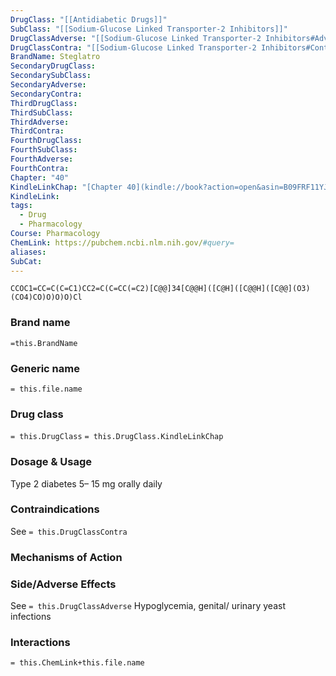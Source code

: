 ```yaml
---
DrugClass: "[[Antidiabetic Drugs]]"
SubClass: "[[Sodium-Glucose Linked Transporter-2 Inhibitors]]"
DrugClassAdverse: "[[Sodium-Glucose Linked Transporter-2 Inhibitors#Adverse Reactions]]"
DrugClassContra: "[[Sodium-Glucose Linked Transporter-2 Inhibitors#Contraindications]]"
BrandName: Steglatro
SecondaryDrugClass: 
SecondarySubClass: 
SecondaryAdverse: 
SecondaryContra: 
ThirdDrugClass: 
ThirdSubClass: 
ThirdAdverse: 
ThirdContra: 
FourthDrugClass: 
FourthSubClass: 
FourthAdverse: 
FourthContra: 
Chapter: "40"
KindleLinkChap: "[Chapter 40](kindle://book?action=open&asin=B09FRF11YJ&location=22730)"
KindleLink: 
tags:
  - Drug
  - Pharmacology
Course: Pharmacology
ChemLink: https://pubchem.ncbi.nlm.nih.gov/#query=
aliases: 
SubCat:
---
```

```smiles
CCOC1=CC=C(C=C1)CC2=C(C=CC(=C2)[C@@]34[C@@H]([C@H]([C@@H]([C@@](O3)(CO4)CO)O)O)O)Cl
```

### Brand name
`=this.BrandName`

### Generic name
`= this.file.name`

### Drug class 
`= this.DrugClass`
	`= this.DrugClass.KindleLinkChap`

### Dosage & Usage
Type 2 diabetes
5– 15 mg orally daily

### Contraindications
See `= this.DrugClassContra`

### Mechanisms of Action


### Side/Adverse Effects
See `= this.DrugClassAdverse`
Hypoglycemia, genital/ urinary yeast infections

### Interactions

`= this.ChemLink+this.file.name`


